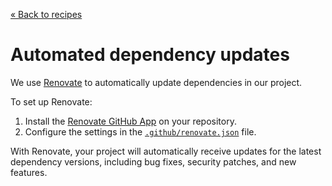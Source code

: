 [&laquo; Back to recipes](https://github.com/bent10/monorepo-starter#recipes)

# Automated dependency updates

We use [Renovate](https://github.com/renovatebot/renovate) to automatically update dependencies in our project.

To set up Renovate:

1. Install the [Renovate GitHub App](https://github.com/apps/renovate) on your repository.
2. Configure the settings in the [`.github/renovate.json`](../renovate.json) file.

With Renovate, your project will automatically receive updates for the latest dependency versions, including bug fixes, security patches, and new features.
